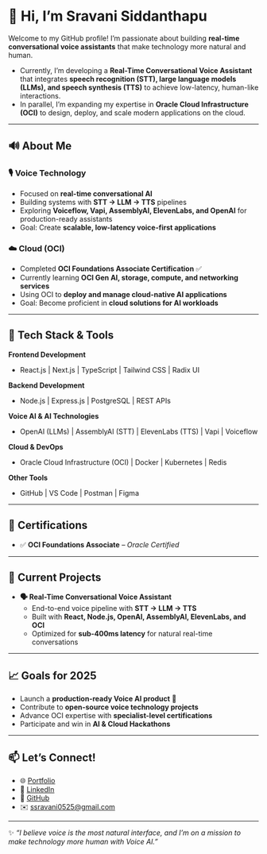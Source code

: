# 👋 Hi, I’m Sravani Siddanthapu  

Welcome to my GitHub profile! I’m passionate about building **real-time conversational voice assistants** that make technology more natural and human. 
- Currently, I’m developing a **Real-Time Conversational Voice Assistant** that integrates **speech recognition (STT), large language models (LLMs), and speech synthesis (TTS)** to achieve low-latency, human-like interactions.  
- In parallel, I’m expanding my expertise in **Oracle Cloud Infrastructure (OCI)** to design, deploy, and scale modern applications on the cloud.  

---

## 🔊 About Me  

### 🎙️ Voice Technology  
- Focused on **real-time conversational AI**  
- Building systems with **STT → LLM → TTS** pipelines  
- Exploring **Voiceflow, Vapi, AssemblyAI, ElevenLabs, and OpenAI** for production-ready assistants  
- Goal: Create **scalable, low-latency voice-first applications**  

### ☁️ Cloud (OCI)  
- Completed **OCI Foundations Associate Certification** ✅  
- Currently learning **OCI Gen AI, storage, compute, and networking services**  
- Using OCI to **deploy and manage cloud-native AI applications**  
- Goal: Become proficient in **cloud solutions for AI workloads**  

---

## 🧩 Tech Stack & Tools  

**Frontend Development**  
- React.js | Next.js | TypeScript | Tailwind CSS | Radix UI  

**Backend Development**  
- Node.js | Express.js | PostgreSQL | REST APIs  

**Voice AI & AI Technologies**  
- OpenAI (LLMs) | AssemblyAI (STT) | ElevenLabs (TTS) | Vapi | Voiceflow  

**Cloud & DevOps**  
- Oracle Cloud Infrastructure (OCI) | Docker | Kubernetes | Redis  

**Other Tools**  
- GitHub | VS Code | Postman | Figma  

---

## 📜 Certifications  
- ✅ **OCI Foundations Associate** – *Oracle Certified*  

---

## 🚀 Current Projects  
- **🗣️ Real-Time Conversational Voice Assistant**  
   - End-to-end voice pipeline with **STT → LLM → TTS**  
   - Built with **React, Node.js, OpenAI, AssemblyAI, ElevenLabs, and OCI**  
   - Optimized for **sub-400ms latency** for natural real-time conversations  

---

## 📈 Goals for 2025  
- Launch a **production-ready Voice AI product** 🚀  
- Contribute to **open-source voice technology projects**  
- Advance OCI expertise with **specialist-level certifications**  
- Participate and win in **AI & Cloud Hackathons**  

---

## 📫 Let’s Connect!  
- 🌐 [Portfolio](https://ssravani14.github.io/portfolio/) 
- 💼 [LinkedIn](https://www.linkedin.com/in/sravani-siddanthapu)  
- 🐙 [GitHub](https://github.com/ssravani0525)  
- ✉️ ssravani0525@gmail.com  

---

✨ *“I believe voice is the most natural interface, and I’m on a mission to make technology more human with Voice AI.”*  
